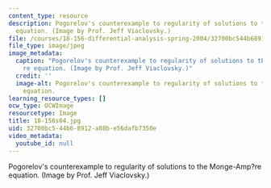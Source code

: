 ```yaml
---
content_type: resource
description: Pogorelov's counterexample to regularity of solutions to the Monge-Amp?re
  equation. (Image by Prof. Jeff Viaclovsky.)
file: /courses/18-156-differential-analysis-spring-2004/32700bc544b68912a88be56dafb7350e_18-156s04.jpg
file_type: image/jpeg
image_metadata:
  caption: "Pogorelov's counterexample to regularity of solutions to the Monge-Amp\xE8\
    re equation. (Image by Prof. Jeff Viaclovsky.)"
  credit: ''
  image-alt: Pogorelov's counterexample to regularity of solutions to the Monge-Ampere
    equation.
learning_resource_types: []
ocw_type: OCWImage
resourcetype: Image
title: 18-156s04.jpg
uid: 32700bc5-44b6-8912-a88b-e56dafb7350e
video_metadata:
  youtube_id: null
---
```

Pogorelov's counterexample to regularity of solutions to the Monge-Amp?re equation. (Image by Prof. Jeff Viaclovsky.)


